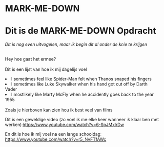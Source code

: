 # MARK-ME-DOWN
<h1>Dit is de MARK-ME-DOWN Opdracht</h1>
<i>Dit is nog even uitvogelen,</i>
<i> maar ik begin dit al onder de knie te krijgen</i>

<br>Hey hoe gaat het ermee?</br>
<br>Dit is een lijst van hoe ik mij dagelijs voel</br>
<li>I sometimes feel like Spider-Man felt when Thanos snaped his fingers</li>
<li>I sometimes like Luke Skywalker when his hand got cut off by Darth Vader</li>
<li>I mostlikely like Marty McFly when he accidently goes back to the year 1955</li>
<br> Zoals je hierboven kan zien hou ik best veel van films</br>




Dit is een geweldige video (zo voel ik me elke keer wanneer ik klaar ben met werken):https://www.youtube.com/watch?v=6-SpJMxlrDw

En dit is hoe ik mij voel na een lange schooldag: https://www.youtube.com/watch?v=r5_NvFTfAWc
